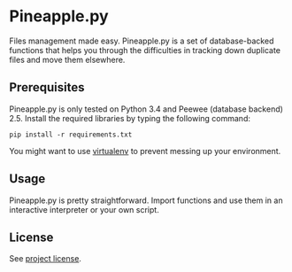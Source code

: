 # Pineapple.py

Files management made easy. Pineapple.py is a set of database-backed functions
that helps you through the difficulties in tracking down duplicate files and
move them elsewhere.

## Prerequisites

Pineapple.py is only tested on Python 3.4 and Peewee (database backend) 2.5.
Install the required libraries by typing the following command:

```
pip install -r requirements.txt
```

You might want to use [virtualenv](https://github.com/pypa/virtualenv) to
prevent messing up your environment.

## Usage

Pineapple.py is pretty straightforward. Import functions and use them in an
interactive interpreter or your own script.

## License

See [project license](LICENSE.md).

